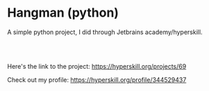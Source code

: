 <h1 data-v-760b2546="" class="mb-4"> Hangman (python) </h1>

<p>
  A simple python project, I did through Jetbrains academy/hyperskill.
</p>


<br/><br/>

Here's the link to the project: https://hyperskill.org/projects/69

Check out my profile: https://hyperskill.org/profile/344529437
